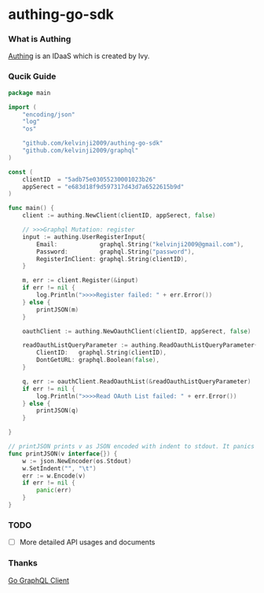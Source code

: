 # authing-go-sdk

### What is Authing

[Authing](https://authing.cn/) is an IDaaS which is created by Ivy.

### Qucik Guide

```go
package main

import (
	"encoding/json"
	"log"
	"os"

	"github.com/kelvinji2009/authing-go-sdk"
	"github.com/kelvinji2009/graphql"
)

const (
	clientID  = "5adb75e03055230001023b26"
	appSerect = "e683d18f9d597317d43d7a6522615b9d"
)

func main() {
	client := authing.NewClient(clientID, appSerect, false)

	// >>>Graphql Mutation: register
	input := authing.UserRegisterInput{
		Email:            graphql.String("kelvinji2009@gmail.com"),
		Password:         graphql.String("password"),
		RegisterInClient: graphql.String(clientID),
	}

	m, err := client.Register(&input)
	if err != nil {
		log.Println(">>>>Register failed: " + err.Error())
	} else {
		printJSON(m)
	}

	oauthClient := authing.NewOauthClient(clientID, appSerect, false)

	readOauthListQueryParameter := authing.ReadOauthListQueryParameter{
		ClientID:   graphql.String(clientID),
		DontGetURL: graphql.Boolean(false),
	}

	q, err := oauthClient.ReadOauthList(&readOauthListQueryParameter)
	if err != nil {
		log.Println(">>>>Read OAuth List failed: " + err.Error())
	} else {
		printJSON(q)
	}

}

// printJSON prints v as JSON encoded with indent to stdout. It panics on any error.
func printJSON(v interface{}) {
	w := json.NewEncoder(os.Stdout)
	w.SetIndent("", "\t")
	err := w.Encode(v)
	if err != nil {
		panic(err)
	}
}
```

### TODO

- [ ] More detailed API usages and documents


### Thanks
[Go GraphQL Client](https://github.com/shurcooL/graphql)